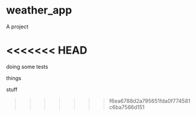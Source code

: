 # weather_app

A project

<<<<<<< HEAD
=======
doing some tests

things

stuff
>>>>>>> f6ea6788d2a795651fda0f774581c6ba7566d151
